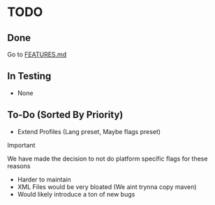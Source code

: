 # TODO
## Done
Go to [FEATURES.md](FEATURES.md)
## In Testing
- None
## To-Do (Sorted By Priority)
- Extend Profiles (Lang preset, Maybe flags preset)
  
>[!IMPORTANT]
>We have made the decision to not do platform specific flags for these reasons  
>- Harder to maintain
>- XML Files would be very bloated (We aint trynna copy maven)
>- Would likely introduce a ton of new bugs